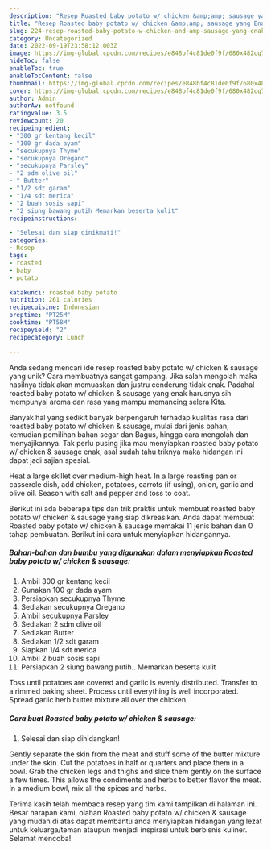 ```yaml
---
description: "Resep Roasted baby potato w/ chicken &amp;amp; sausage yang Enak"
title: "Resep Roasted baby potato w/ chicken &amp;amp; sausage yang Enak"
slug: 224-resep-roasted-baby-potato-w-chicken-and-amp-sausage-yang-enak
category: Uncategorized
date: 2022-09-19T23:58:12.003Z
image: https://img-global.cpcdn.com/recipes/e848bf4c81de0f9f/680x482cq70/roasted-baby-potato-w-chicken-sausage-foto-resep-utama.jpg
hideToc: false
enableToc: true
enableTocContent: false
thumbnail: https://img-global.cpcdn.com/recipes/e848bf4c81de0f9f/680x482cq70/roasted-baby-potato-w-chicken-sausage-foto-resep-utama.jpg
cover: https://img-global.cpcdn.com/recipes/e848bf4c81de0f9f/680x482cq70/roasted-baby-potato-w-chicken-sausage-foto-resep-utama.jpg
author: Admin
authorAv: notfound
ratingvalue: 3.5
reviewcount: 20
recipeingredient:
- "300 gr kentang kecil"
- "100 gr dada ayam"
- "secukupnya Thyme"
- "secukupnya Oregano"
- "secukupnya Parsley"
- "2 sdm olive oil"
- " Butter"
- "1/2 sdt garam"
- "1/4 sdt merica"
- "2 buah sosis sapi"
- "2 siung bawang putih Memarkan beserta kulit"
recipeinstructions:

- "Selesai dan siap dinikmati!"
categories:
- Resep
tags:
- roasted
- baby
- potato

katakunci: roasted baby potato 
nutrition: 261 calories
recipecuisine: Indonesian
preptime: "PT25M"
cooktime: "PT58M"
recipeyield: "2"
recipecategory: Lunch

---
```





Anda sedang mencari ide resep roasted baby potato w/ chicken &amp; sausage yang unik? Cara membuatnya sangat gampang. Jika salah mengolah maka hasilnya tidak akan memuaskan dan justru cenderung tidak enak. Padahal roasted baby potato w/ chicken &amp; sausage yang enak harusnya sih mempunyai aroma dan rasa yang mampu memancing selera Kita.





Banyak hal yang sedikit banyak berpengaruh terhadap kualitas rasa dari roasted baby potato w/ chicken &amp; sausage, mulai dari jenis bahan, kemudian pemilihan bahan segar dan Bagus, hingga cara mengolah dan menyajikannya. Tak perlu pusing jika mau menyiapkan roasted baby potato w/ chicken &amp; sausage enak,      asal sudah tahu triknya maka hidangan ini dapat jadi sajian spesial.














Heat a large skillet over medium-high heat. In a large roasting pan or casserole dish, add chicken, potatoes, carrots (if using), onion, garlic and olive oil. Season with salt and pepper and toss to coat.






Berikut ini ada beberapa tips dan trik praktis untuk membuat roasted baby potato w/ chicken &amp; sausage yang siap dikreasikan. Anda dapat membuat Roasted baby potato w/ chicken &amp; sausage memakai 11 jenis bahan dan 0 tahap pembuatan. Berikut ini cara untuk menyiapkan hidangannya.

<!--inarticleads1-->

##### Bahan-bahan dan bumbu yang digunakan dalam menyiapkan Roasted baby potato w/ chicken &amp; sausage:

1. Ambil 300 gr kentang kecil
1. Gunakan 100 gr dada ayam
1. Persiapkan secukupnya Thyme
1. Sediakan secukupnya Oregano
1. Ambil secukupnya Parsley
1. Sediakan 2 sdm olive oil
1. Sediakan  Butter
1. Sediakan 1/2 sdt garam
1. Siapkan 1/4 sdt merica
1. Ambil 2 buah sosis sapi
1. Persiapkan 2 siung bawang putih.. Memarkan beserta kulit


Toss until potatoes are covered and garlic is evenly distributed. Transfer to a rimmed baking sheet. Process until everything is well incorporated. Spread garlic herb butter mixture all over the chicken. 

<!--inarticleads2-->

##### Cara buat Roasted baby potato w/ chicken &amp; sausage:


1. Selesai dan siap dihidangkan!

Gently separate the skin from the meat and stuff some of the butter mixture under the skin. Cut the potatoes in half or quarters and place them in a bowl. Grab the chicken legs and thighs and slice them gently on the surface a few times. This allows the condiments and herbs to better flavor the meat. In a medium bowl, mix all the spices and herbs. 

Terima kasih telah membaca resep yang tim kami tampilkan di halaman ini. Besar harapan kami, olahan Roasted baby potato w/ chicken &amp; sausage yang mudah di atas dapat membantu anda menyiapkan hidangan yang lezat untuk keluarga/teman ataupun menjadi inspirasi untuk berbisnis kuliner. Selamat mencoba!
